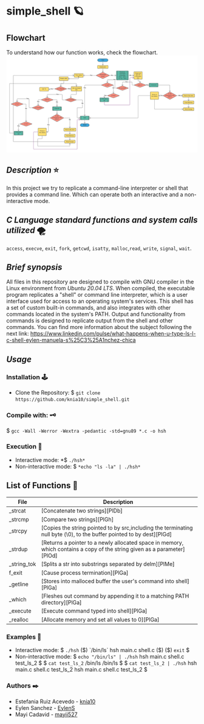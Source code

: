 # simple_shell 🪐

## Flowchart
To understand how our function works, check the flowchart.
![Flowchart](https://github.com/knia10/simple_shell/blob/master/Flowchart/Flowchart_Simple_Shell.png)
## _Description_ ⭐

In this project we try to replicate a command-line interpreter or shell that provides a command line. Which can operate both an interactive and a non-interactive mode. 

## _C Language standard functions and system calls utilized_ 🌪
`access`, `execve`, `exit`, `fork`, `getcwd`, `isatty`, `malloc`,`read`, `write`, `signal`, `wait`.
 
## _Brief synopsis_

All files in this repository are designed to compile with GNU compiler in the Linux environment from  _Ubuntu 20.04 LTS_. When compiled, the executable program replicates a "shell" or command line interpreter, which is a user interface used for access to an operating system's services. This shell has a set of custom built-in commands, and also integrates with other commands located in the system's PATH. Output and functionality from commands is designed to replicate output from the shell and other commands. You can find more information about the subject following the next link: https://www.linkedin.com/pulse/what-happens-when-u-type-ls-l-c-shell-eylen-manuela-s%25C3%25A1nchez-chica

## _Usage_

### Installation 🕹
- Clone the Repository:
$ `git clone https://github.com/knia10/simple_shell.git`
### Compile with: 🗝 
$ `gcc -Wall -Werror -Wextra -pedantic -std=gnu89 *.c -o hsh`
### Execution 🏹
- Interactive mode: *$ `./hsh*`
- Non-interactive mode: $ `*echo "ls -la" | ./hsh*`

## List of Functions 📁

|File | Description |
| ------ | ------ |
| _strcat| [Concatenate two strings][PlDb] |
| _strcmp| [Compare two strings][PlGh] |
| _strcpy| [Copies the string pointed to by src,including the terminating null byte (\0), to the buffer pointed to by dest][PlGd] |
| _strdup | [Returns a pointer to a newly allocated space in memory, which contains a copy of the string given as a parameter][PlOd] |
| _string_tok | [Splits a str into substrings separated by delm][PlMe] |
| f_exit | [Cause process termination][PlGa] |
| _getline | [Stores into malloced buffer the user's command into shell][PlGa] |
| _which | [Fleshes out command by appending it to a matching PATH directory][PlGa] |
| _execute | [Execute command typed into shell][PlGa] |
| _realloc | [Allocate memory and set all values to 0][PlGa] |

### Examples  🍃
- Interactive mode: 
$ `./hsh`
($) `/bin/ls`
hsh main.c shell.c
($)
($) `exit`
$
- Non-interactive mode:
$ `echo "/bin/ls" | ./hsh`
hsh main.c shell.c test_ls_2
$
$ `cat test_ls_2`
/bin/ls
/bin/ls
$
$ `cat test_ls_2 | ./hsh`
hsh main.c shell.c test_ls_2
hsh main.c shell.c test_ls_2
$

### Authors ✒️

* Estefania Ruiz Acevedo - [knia10](https://github.com/knia10)
* Eylen Sanchez - [EylenS](https://github.com/EylenS)
* Mayi Cadavid - [mayii527](https://github.com/mayii527)

